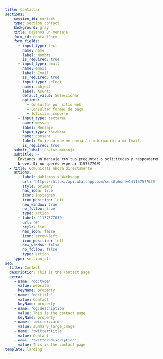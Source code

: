 ```yaml
---
title: Contactar
sections:
  - section_id: contact
    type: section_contact
    background: gray
    title: Dejanos un mensaje
    form_id: contactForm
    form_fields:
      - input_type: text
        name: name
        label: Nombre
        is_required: true
      - input_type: email
        name: email
        label: Email
        is_required: true
      - input_type: select
        name: subject
        label: Asunto
        default_value: Seleccionar
        options:
          - Consultar por sitio web
          - Consultar formas de pago
          - Solicitar soporte
      - input_type: textarea
        name: message
        label: Mensaje
      - input_type: checkbox
        name: consent
        label: Entiendo que me enviarán información a mi Email.
        is_required: true
    submit_label: Enviar mensaje
    subtitle: >-
      Envianos un mensaje con tus preguntas o solicitudes y responderemos en
      breve. Si no querés esperar 1157577039
  - title: Comunicate ahora directamente
    actions:
      - label: Hablemos x Wathsapp
        url: 'https://https//api.whatsapp.com/send?phone=541157577039'
        style: primary
        has_icon: true
        icon: instagram
        icon_position: left
        new_window: true
        no_follow: true
        type: action
      - label: '1157577039'
        url: '#'
        style: link
        has_icon: false
        icon: arrow-left
        icon_position: left
        new_window: false
        no_follow: false
        type: action
    type: section_cta
seo:
  title: Contact
  description: This is the contact page
  extra:
    - name: 'og:type'
      value: website
      keyName: property
    - name: 'og:title'
      value: Contact
      keyName: property
    - name: 'og:description'
      value: This is the contact page
      keyName: property
    - name: 'twitter:card'
      value: summary_large_image
    - name: 'twitter:title'
      value: Contact
    - name: 'twitter:description'
      value: This is the contact page
template: landing
---
```

